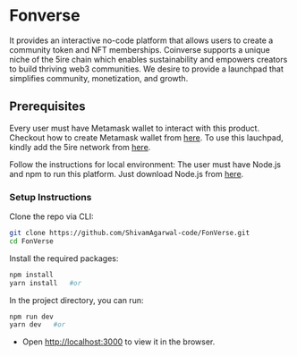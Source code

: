 # Fonverse
It provides an interactive no-code platform that allows users to create a community token and NFT memberships. Coinverse supports a unique niche of the 5ire chain which enables sustainability and empowers creators to build thriving web3 communities. We desire to provide a launchpad that simplifies community, monetization, and growth.

<!-- <img width="1394" alt="Screenshot 2023-03-25 at 3 47 45 PM" src="https://user-images.githubusercontent.com/79443588/227713147-04646266-9db0-453b-a3c6-bb02b4fe785b.png"> -->


## Prerequisites

Every user must have Metamask wallet to interact with this product. Checkout how to create Metamask wallet from [here](https://polygon.technology/blog/getting-started-with-metamask-on-polygon). To use this lauchpad, kindly add the 5ire network from [here](https://docs.5ire.org/docs/how-to-build-on-5ireChain/EVMCompatability). 

Follow the instructions for local environment: The user must have Node.js and npm to run this platform. Just download Node.js from [here](https://nodejs.org/en/download/).

### Setup Instructions

Clone the repo via CLI:
```sh
git clone https://github.com/ShivamAgarwal-code/FonVerse.git
cd FonVerse
```

Install the required packages:
```sh
npm install 
yarn install   #or
```

In the project directory, you can run:
```sh
npm run dev
yarn dev   #or
```

- Open [http://localhost:3000](http://localhost:3000) to view it in the browser.
